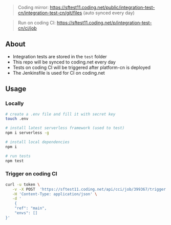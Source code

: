 > Coding mirror: https://sftest11.coding.net/public/integration-test-cn/integration-test-cn/git/files (auto synced every day)

> Run on coding CI: https://sftest11.coding.net/p/integration-test-cn/ci/job

## About

- Integration tests are stored in the `test` folder
- This repo will be synced to coding.net every day
- Tests on coding CI will be triggered after platform-cn is deployed
- The Jenkinsfile is used for CI on coding.net

## Usage

### Locally

```bash
# create a .env file and fill it with secret key
touch .env

# install latest serverless framework (used to test)
npm i serverless -g

# install local dependencies
npm i

# run tests
npm test
```

### Trigger on coding CI

```bash
curl -u token \
   -v -X POST  'https://sftest11.coding.net/api/cci/job/399367/trigger' \
   -H 'Content-Type: application/json' \
   -d '
    {
    "ref": "main",
    "envs": []
}'
```


